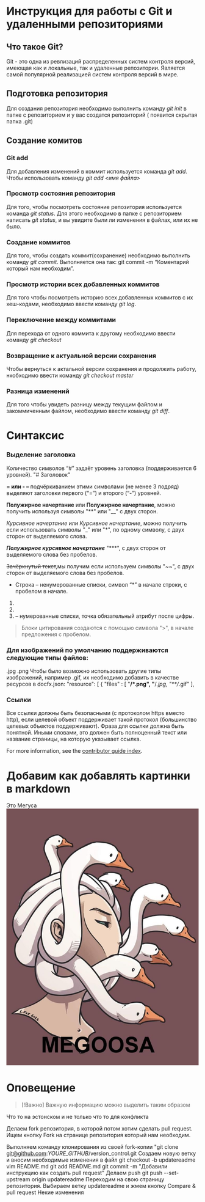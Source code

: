 # Инструкция для работы с Git и удаленными репозиториями

## Что такое Git?
Git - это одна из ревлизаций распределенных систем контроля версий, имеющая как и локальные, так и удаленные репозитории. Является самой популярной реализацией систем контроля версий в мире.
## Подготовка репозитория
Для создания репозитория необходимо выполнить команду *git init* в папке с репозиторием и у вас создатся репозиторий ( появится скрытая папка .git)

## Создание комитов

### Git add
Для добавления изменений в коммит используется команда *git add*. Чтобы использовать команду *git add <имя файла>*

### Просмотр состояния репозитория
Для того, чтобы посмотреть состояние репозитория используется команда *git status*. Для этого необходимо в папке с репозиторием написать *git status*, и вы увидите были ли изменения в файлах, или их не было.

### Создание коммитов
Для того, чтобы создать коммит(сохранение) необходимо выполнить команду *git commit*. Выполняется она так: git commit -m “Коментарий который нам необходим”.

### Просмотр истории всех добавленных коммитов
Для того чтобы посмотреть историю всех добавленных коммитов с их хеш-кодами, необходимо ввести команду *git log*.

### Переключение между коммитами
Для перехода от одного коммита к другому необходимо ввести команду *git checkout*

### Возвращение к актуальной версии сохранения
Чтобы вернуться к актальной версии сохранения и продолжить работу, нкобходимо ввести команду *git checkout master*

### Разница изменений
Для того чтобы увидеть разницу между текущим файлом и закоммиченным файлом, необходимо ввести команду *git diff*.


# Синтаксис

### Выделение заголовка
Количество символов “#” задаёт уровень заголовка
(поддерживается 6 уровней). "# Заголовок"

__= или - –__ подчёркиванием этими символами (не менее 3 подряд) выделяют заголовки первого
(“=”) и второго (“-”) уровней.

**Полужирное начертание** или __Полужирное начертание__, можно получить используя символы "**" или "__" с двух сторон.


*Курсивное начертание* или _Курсивное начертание_, можно получить если использовать символы "_" или "*", по одному символу, с двух сторон от выделяемого слова.

***Полужирное курсивное начертание***
"***", с двух сторон от выделяемого слова без пробелов.

~~Зачёркнутый текст~~,мы получим если используем символы "~~", с двух сторон от выделяемого слова без пробелов.

* Строка – ненумерованные списки, символ “*” в начале строки, с пробелом в начале.

1. 
2. 
3. – нумерованные списки, точка обязательный атрибут после цифры.

> Блоки цитирования создаются с помощью символа ">", в начале предложения с пробелом.

### Для изображений по умолчанию поддерживаются следующие типы файлов:

.jpg
.png
Чтобы было возможно использовать другие типы изображений, например .gif, их необходимо добавить в качестве ресурсов в docfx.json:
"resource": [
  {
    "files" : [
      "**/*.png",
      "**/*.jpg,
      "**/*.gif"
    ],

### Ссылки
Все ссылки должны быть безопасными (с протоколом https вместо http), если целевой объект поддерживает такой протокол (большинство целевых объектов поддерживают).
Фраза для ссылки должна быть понятной. Иными словами, это должен быть полноценный текст или название страницы, на которую указывает ссылка.

For more information, see the [contributor guide index](https://github.com/Azure/azure-content/blob/master/contributor-guide/contributor-guide-index.md).

# Добавим как добавлять картинки в markdown
Это Мегуса
![Мегуса](megoosa.jpg.jpg)

# Оповещение

> [!Важно]
> Важную информацию можно выделить таким образом 

Что то на эстонском и не только что то для конфликта


Делаем fork репозитория, в которой потом хотим сделать pull request. Ищем кнопку Fork на странице репозитория который нам необходим.

Выполняем команду клонирования из своей fork-копии
"git clone git@github.com:*YOURE_GITHUB*/version_control.git
Создаем новую ветку и вносим необходимые изменения в файл
git checkout -b updatereadme
vim README.md
git add README.md
git commit -m "Добавили инструкцию как создать pull request"
Делаем push
git push --set-upstream origin updatereadme
Переходим на свою страницу репозитория. Выбираем ветку updatereadme и жмем кнопку Compare & pull request
Некие изменения